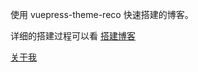使用 vuepress-theme-reco 快速搭建的博客。

详细的搭建过程可以看 [搭建博客](http://mingg.gitee.io/notes/文档/搭建博客.html)

[关于我](http://mingg.gitee.io/about.html)
